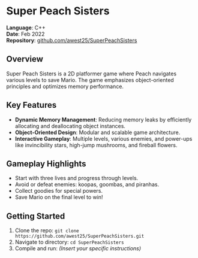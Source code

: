 # Super Peach Sisters

**Language**: C++  
**Date**: Feb 2022  
**Repository**: [github.com/awest25/SuperPeachSisters](https://github.com/awest25/SuperPeachSisters)

## Overview
Super Peach Sisters is a 2D platformer game where Peach navigates various levels to save Mario. The game emphasizes object-oriented principles and optimizes memory performance.

## Key Features
- **Dynamic Memory Management**: Reducing memory leaks by efficiently allocating and deallocating object instances.
- **Object-Oriented Design**: Modular and scalable game architecture.
- **Interactive Gameplay**: Multiple levels, various enemies, and power-ups like invincibility stars, high-jump mushrooms, and fireball flowers.

## Gameplay Highlights
- Start with three lives and progress through levels.
- Avoid or defeat enemies: koopas, goombas, and piranhas.
- Collect goodies for special powers.
- Save Mario on the final level to win!

## Getting Started
1. Clone the repo: `git clone https://github.com/awest25/SuperPeachSisters.git`
2. Navigate to directory: `cd SuperPeachSisters`
3. Compile and run: *(Insert your specific instructions)*
